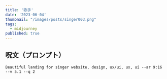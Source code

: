 ```yaml
---
title: '歌手'
date: '2023-06-04'
thumbnail: "/images/posts/singer003.png"
tags:
  - midjourney
published: true
---
```


## 呪文（プロンプト）
```
Beautiful landing for singer website, design, ux/ui, ux, ui --ar 9:16 --v 5.1 --q 2
```